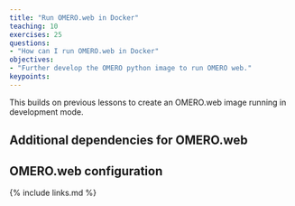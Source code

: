 ```yaml
---
title: "Run OMERO.web in Docker"
teaching: 10
exercises: 25
questions:
- "How can I run OMERO.web in Docker"
objectives:
- "Further develop the OMERO python image to run OMERO web."
keypoints:
---
```


This builds on previous lessons to create an OMERO.web image running in development mode.

## Additional dependencies for OMERO.web

## OMERO.web configuration

{% include links.md %}
